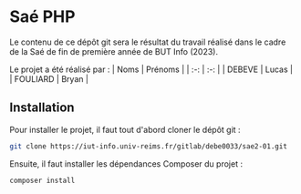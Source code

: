 # Saé PHP
Le contenu de ce dépôt git sera le résultat du travail réalisé dans le cadre de la Saé de fin de première année de BUT Info (2023).

Le projet a été réalisé par :
| Noms | Prénoms |
| :-: | :-: |
| DEBEVE | Lucas |
| FOULIARD | Bryan |

## Installation
Pour installer le projet, il faut tout d'abord cloner le dépôt git :
```bash
git clone https://iut-info.univ-reims.fr/gitlab/debe0033/sae2-01.git
```

Ensuite, il faut installer les dépendances Composer du projet :
```bash
composer install
```